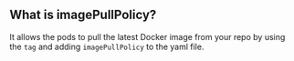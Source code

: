 ## What is imagePullPolicy?

It allows the pods to pull the latest Docker image from your repo by using the `tag` and adding `imagePullPolicy` to the yaml file.
